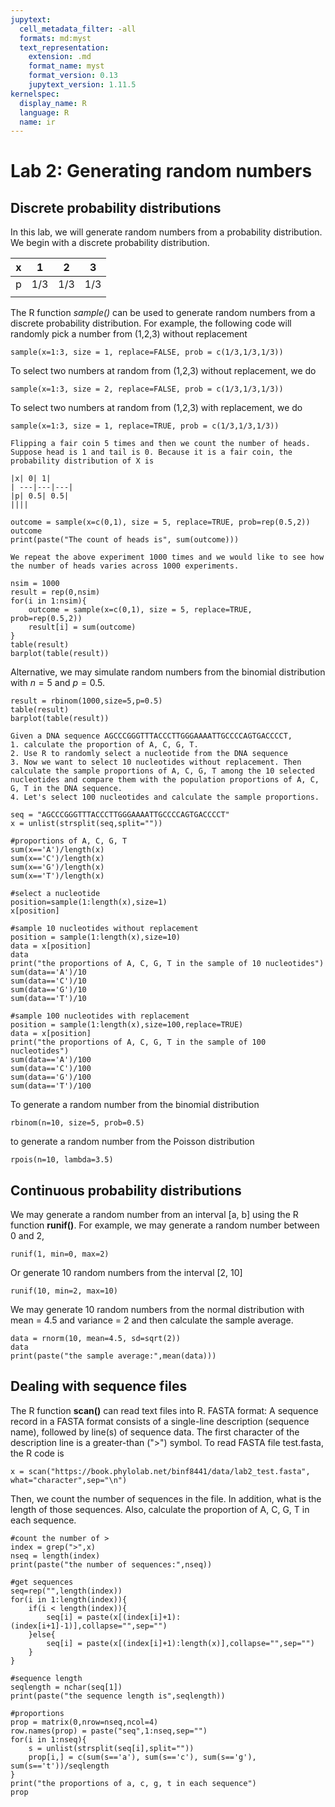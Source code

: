 ```yaml
---
jupytext:
  cell_metadata_filter: -all
  formats: md:myst
  text_representation:
    extension: .md
    format_name: myst
    format_version: 0.13
    jupytext_version: 1.11.5
kernelspec:
  display_name: R
  language: R
  name: ir
---
```


# Lab 2: Generating random numbers

## Discrete probability distributions

In this lab, we will generate random numbers from a probability distribution. We begin with a discrete probability distribution.

| x |1 |2 |3 |
| --- | --- | --- | --- |
| p| 1/3| 1/3|1/3 |
|||||

The R function *sample()* can be used to generate random numbers from a discrete probability distribution. For example, the following code will randomly pick a number from (1,2,3) without replacement

```{code-cell}
sample(x=1:3, size = 1, replace=FALSE, prob = c(1/3,1/3,1/3))
```

To select two numbers at random from (1,2,3) without replacement, we do

```{code-cell}
sample(x=1:3, size = 2, replace=FALSE, prob = c(1/3,1/3,1/3))
```

To select two numbers at random from (1,2,3) with replacement, we do

```{code-cell}
sample(x=1:3, size = 1, replace=TRUE, prob = c(1/3,1/3,1/3))
```

```{admonition} Exercise 1
Flipping a fair coin 5 times and then we count the number of heads. Suppose head is 1 and tail is 0. Because it is a fair coin, the probability distribution of X is

|x| 0| 1|
| ---|---|---|
|p| 0.5| 0.5|
||||
```

```{code-cell}
outcome = sample(x=c(0,1), size = 5, replace=TRUE, prob=rep(0.5,2))
outcome
print(paste("The count of heads is", sum(outcome)))
```

```{admonition} Exercise 2
We repeat the above experiment 1000 times and we would like to see how the number of heads varies across 1000 experiments.
```

```{code-cell}
nsim = 1000
result = rep(0,nsim)
for(i in 1:nsim){
    outcome = sample(x=c(0,1), size = 5, replace=TRUE, prob=rep(0.5,2))
    result[i] = sum(outcome)
}
table(result)
barplot(table(result))
```
Alternative, we may simulate random numbers from the binomial distribution with $n=5$ and $p=0.5$.

```{code-cell}
result = rbinom(1000,size=5,p=0.5)
table(result)
barplot(table(result))
```

```{admonition} Exercise 3
Given a DNA sequence AGCCCGGGTTTACCCTTGGGAAAATTGCCCCAGTGACCCCT, 
1. calculate the proportion of A, C, G, T.
2. Use R to randomly select a nucleotide from the DNA sequence
3. Now we want to select 10 nucleotides without replacement. Then calculate the sample proportions of A, C, G, T among the 10 selected nucleotides and compare them with the population proportions of A, C, G, T in the DNA sequence.
4. Let's select 100 nucleotides and calculate the sample proportions.
```

```{code-cell}
seq = "AGCCCGGGTTTACCCTTGGGAAAATTGCCCCAGTGACCCCT"
x = unlist(strsplit(seq,split=""))

#proportions of A, C, G, T
sum(x=='A')/length(x)
sum(x=='C')/length(x)
sum(x=='G')/length(x)
sum(x=='T')/length(x)

#select a nucleotide
position=sample(1:length(x),size=1)
x[position]

#sample 10 nucleotides without replacement
position = sample(1:length(x),size=10)
data = x[position]
data
print("the proportions of A, C, G, T in the sample of 10 nucleotides")
sum(data=='A')/10
sum(data=='C')/10
sum(data=='G')/10
sum(data=='T')/10

#sample 100 nucleotides with replacement
position = sample(1:length(x),size=100,replace=TRUE)
data = x[position]
print("the proportions of A, C, G, T in the sample of 100 nucleotides")
sum(data=='A')/100
sum(data=='C')/100
sum(data=='G')/100
sum(data=='T')/100
```

To generate a random number from the binomial distribution

```{code-cell}
rbinom(n=10, size=5, prob=0.5)
```

to generate a random number from the Poisson distribution
```{code-cell}
rpois(n=10, lambda=3.5)
```

## Continuous probability distributions

We may generate a random number from an interval [a, b] using the R function **runif()**. For example, we may generate a random number between 0 and 2,

```{code-cell}
runif(1, min=0, max=2)
```

Or generate 10 random numbers from the interval [2, 10]

```{code-cell}
runif(10, min=2, max=10)
```

We may generate 10 random numbers from the normal distribution with mean = 4.5 and variance = 2 and then calculate the sample average.

```{code-cell}
data = rnorm(10, mean=4.5, sd=sqrt(2))
data
print(paste("the sample average:",mean(data)))
```

## Dealing with sequence files
The R function **scan()** can read text files into R. FASTA format: A sequence record in a FASTA format consists of a single-line description (sequence name), followed by line(s) of sequence data. The first character of the description line is a greater-than (">") symbol. To read FASTA file test.fasta, the R code is

```{code-cell}
x = scan("https://book.phylolab.net/binf8441/data/lab2_test.fasta", what="character",sep="\n")
```

Then, we count the number of sequences in the file. In addition, what is the length of those sequences. Also, calculate the proportion of A, C, G, T in each sequence.

```{code-cell}
#count the number of >
index = grep(">",x)
nseq = length(index)
print(paste("the number of sequences:",nseq))

#get sequences
seq=rep("",length(index))
for(i in 1:length(index)){
    if(i < length(index)){
        seq[i] = paste(x[(index[i]+1):(index[i+1]-1)],collapse="",sep="")
    }else{
        seq[i] = paste(x[(index[i]+1):length(x)],collapse="",sep="")
    }
}

#sequence length
seqlength = nchar(seq[1])
print(paste("the sequence length is",seqlength))

#proportions
prop = matrix(0,nrow=nseq,ncol=4)
row.names(prop) = paste("seq",1:nseq,sep="")
for(i in 1:nseq){
    s = unlist(strsplit(seq[i],split=""))
    prop[i,] = c(sum(s=='a'), sum(s=='c'), sum(s=='g'), sum(s=='t'))/seqlength
}
print("the proportions of a, c, g, t in each sequence")
prop
```

